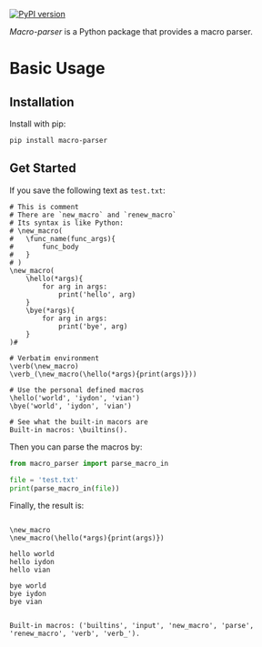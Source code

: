 [![PyPI version](https://badge.fury.io/py/macro-parser.svg)](https://pypi.org/project/macro-parser/)

*Macro-parser* is a Python package that provides a macro parser.

# Basic Usage
## Installation
Install with pip:
```shell
pip install macro-parser
```

## Get Started
If you save the following text as `test.txt`:
```
# This is comment
# There are `new_macro` and `renew_macro`
# Its syntax is like Python:
# \new_macro(
# 	\func_name(func_args){
# 		func_body
# 	}
# )
\new_macro(
	\hello(*args){
		for arg in args:
			print('hello', arg)
	}
	\bye(*args){
		for arg in args:
			print('bye', arg)
	}
)#

# Verbatim environment
\verb(\new_macro)
\verb_(\new_macro(\hello(*args){print(args)}))

# Use the personal defined macros
\hello('world', 'iydon', 'vian')
\bye('world', 'iydon', 'vian')

# See what the built-in macors are
Built-in macros: \builtins().
```

Then you can parse the macros by:
```Python
from macro_parser import parse_macro_in

file = 'test.txt'
print(parse_macro_in(file))
```

Finally, the result is:
```

\new_macro
\new_macro(\hello(*args){print(args)})

hello world
hello iydon
hello vian

bye world
bye iydon
bye vian


Built-in macros: ('builtins', 'input', 'new_macro', 'parse', 'renew_macro', 'verb', 'verb_').
```
